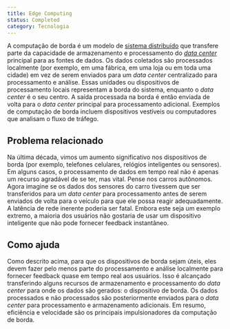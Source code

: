 ```yaml
---
title: Edge Computing
status: Completed
category: Tecnologia
---
```


A computação de borda é um modelo de [sistema distribuído](/pt-br/distributed-systems) que transfere parte da capacidade de armazenamento e processamento do [*data center*](/pt-br/data-center) principal para as fontes de dados.
Os dados coletados são processados localmente (por exemplo, em uma fábrica, em uma loja ou em toda uma cidade) em vez de serem enviados para um *data center* centralizado para processamento e análise.
Essas unidades ou dispositivos de processamento locais representam a borda do sistema, enquanto o *data center* é o seu centro.
A saída processada na borda é então enviada de volta para o *data center* principal para processamento adicional.
Exemplos de computação de borda incluem dispositivos vestíveis ou computadores que analisam o fluxo de tráfego.

## Problema relacionado

Na última década, vimos um aumento significativo nos dispositivos de borda (por exemplo, telefones celulares, relógios inteligentes ou sensores). Em alguns casos, o processamento de dados em tempo real não é apenas um recurso agradável de se ter, mas vital. Pense nos carros autônomos. Agora imagine se os dados dos sensores do carro tivessem que ser transferidos para um *data center* para processamento antes de serem enviados de volta para o veículo para que ele possa reagir adequadamente. A latência de rede inerente poderia ser fatal. Embora este seja um exemplo extremo, a maioria dos usuários não gostaria de usar um dispositivo inteligente que não pode fornecer feedback instantâneo.

## Como ajuda

Como descrito acima, para que os dispositivos de borda sejam úteis, eles devem fazer pelo menos parte do processamento e análise localmente para fornecer feedback quase em tempo real aos usuários. Isso é alcançado transferindo alguns recursos de armazenamento e processamento do *data center* para onde os dados são gerados: o dispositivo de borda. Os dados processados e não processados são posteriormente enviados para o *data center* para processamento e armazenamento adicionais. Em resumo, eficiência e velocidade são os principais impulsionadores da computação de borda.
